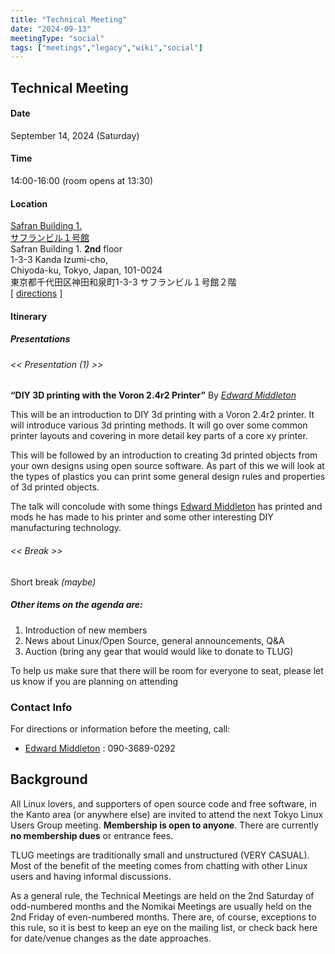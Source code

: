 ```yaml
---
title: "Technical Meeting"
date: "2024-09-13"
meetingType: "social"
tags: ["meetings","legacy","wiki","social"]
---
```


<h2 id="technical_meeting">Technical Meeting</h2>
<h4 id="date">Date</h4>
<p>September 14, 2024 (Saturday)</p>
<h4 id="time">Time</h4>
<p>14:00-16:00 (room opens at 13:30)</p>
<h4 id="location">Location</h4>
<p><a href="https://www.spacee.jp/listings/9228">Safran Building 1.</a><br />
<a href="https://www.spacee.jp/listings/9228">サフランビル１号館</a><br />
Safran Building 1. <b>2nd</b> floor<br />
1-3-3 Kanda Izumi-cho,<br />
Chiyoda-ku, Tokyo, Japan, 101-0024<br />
東京都千代田区神田和泉町1-3-3 サフランビル１号館２階<br />
[ <a href="https://maps.app.goo.gl/ZcSU9Za99TBnavLV8">directions</a> ]</p>
<h4 id="itinerary">Itinerary</h4>
<h5 id="presentations">Presentations</h5>
<h6 id="presentation_1">&lt;&lt; Presentation (1) &gt;&gt;</h6>
<p><strong>“DIY 3D printing with the Voron 2.4r2 Printer”</strong> By <em><a href="./Edward_Middleton">Edward Middleton</a></em></p>
<p>This will be an introduction to DIY 3d printing with a Voron 2.4r2 printer.
It will introduce various 3d printing methods. It will go over some common
printer layouts and covering in more detail key parts of a core xy printer.</p>
<p>This will be followed by an introduction to creating 3d printed objects from your
own designs using open source software. As part of this we will look at the
types of plastics you can print some general design rules and properties of 3d
printed objects.</p>
<p>The talk will concolude with some things <a href="./Edward_Middleton">Edward Middleton</a> has printed and
mods he has made to his printer and some other interesting DIY manufacturing
technology.</p>
<h6 id="break">&lt;&lt; Break &gt;&gt;</h6>
<p>Short break <em>(maybe)</em></p>
<h5 id="other_items_on_the_agenda_are">Other items on the agenda are:</h5>
<ol>
<li>Introduction of new members</li>
<li>News about Linux/Open Source, general announcements, Q&amp;A</li>
<li>Auction (bring any gear that would would like to donate to TLUG)</li>
</ol>
<p>To help us make sure that there will be room for everyone
to seat, please let us know if you are planning on attending</p>
<h3 id="contact_info">Contact Info</h3>
<p>For directions or information before the meeting, call:</p>
<ul>
<li><a href="./Edward_Middleton">Edward Middleton</a> : 090-3689-0292</li>
</ul>

<h2 id="introduction">Background</h2>
<p>All Linux lovers, and supporters of open source code and free software, in the Kanto area (or anywhere else) are invited to attend the next Tokyo Linux Users Group meeting. <b>Membership is open to anyone</b>. There are currently <b>no membership dues</b> or entrance fees.</p>
<p>TLUG meetings are traditionally small and unstructured (VERY CASUAL). Most of the benefit of the meeting comes from chatting with other Linux users and having informal discussions.</p>
<p>As a general rule, the Technical Meetings are held on the 2nd Saturday of odd-numbered months and the Nomikai Meetings are usually held on the 2nd Friday of even-numbered months. There are, of course, exceptions to this rule, so it is best to keep an eye on the mailing list, or check back here for date/venue changes as the date approaches.</p>
